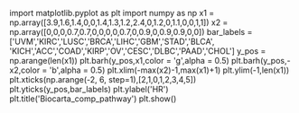 import matplotlib.pyplot as plt
import numpy as np
x1 = np.array([3.9,1.6,1.4,0,0,1.4,1.3,1.2,2.4,0,1.2,0,1.1,0,0,1,1])
x2 = np.array([0,0,0,0.7,0.7,0,0,0,0,0.7,0,0.9,0,0.9,0.9,0,0])
bar_labels = ['UVM','KIRC','LUSC','BRCA','LIHC','GBM','STAD','BLCA',
              'KICH','ACC','COAD','KIRP','OV','CESC','DLBC','PAAD','CHOL']
y_pos = np.arange(len(x1))
plt.barh(y_pos,x1,color = 'g',alpha = 0.5)
plt.barh(y_pos,-x2,color = 'b',alpha = 0.5)
plt.xlim(-max(x2)-1,max(x1)+1)
plt.ylim(-1,len(x1))
plt.xticks(np.arange(-2, 6, step=1),[2,1,0,1,2,3,4,5])
plt.yticks(y_pos,bar_labels)
plt.ylabel('HR')
plt.title('Biocarta_comp_pathway')
plt.show()
